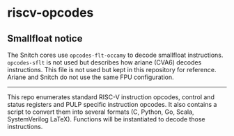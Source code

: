 riscv-opcodes
===========================================================================

## Smallfloat notice

The Snitch cores use `opcodes-flt-occamy` to decode smallfloat instructions.
`opcodes-sflt` is not used but describes how ariane (CVA6) decodes 
instructions. This file is not used but kept in this repository for reference.
Ariane and Snitch do not use the same FPU configuration.

---

This repo enumerates standard RISC-V instruction opcodes, control and status
registers and PULP specific instruction opcodes. It also contains a script to
convert them into several formats (C, Python, Go, Scala, SystemVerilog LaTeX).
Functions will be instantiated to decode those instructions.
